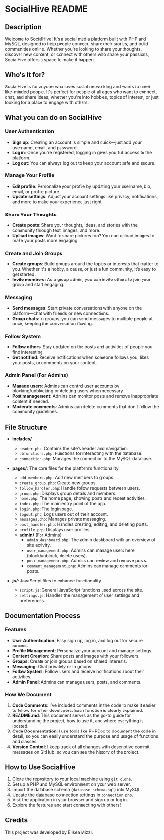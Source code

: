 # SocialHive README

## Description
Welcome to SocialHive! It's a social media platform built with PHP and MySQL, designed to help people connect, share their stories, and build communities online. Whether you're looking to share your thoughts, discover new content, or connect with others who share your passions, SocialHive offers a space to make it happen.

## Who's it for?
SocialHive is for anyone who loves social networking and wants to meet like-minded people. It's perfect for people of all ages who want to connect, chat, and share ideas, whether you're into hobbies, topics of interest, or just looking for a place to engage with others.

## What you can do on SocialHive

### User Authentication
- **Sign up**: Creating an account is simple and quick—just add your username, email, and password.
- **Log in**: Once you're registered, logging in gives you full access to the platform.
- **Log out**: You can always log out to keep your account safe and secure.

### Manage Your Profile
- **Edit profile**: Personalize your profile by updating your username, bio, email, or profile picture.
- **Update settings**: Adjust your account settings like privacy, notifications, and more to make your experience just right.

### Share Your Thoughts
- **Create posts**: Share your thoughts, ideas, and stories with the community through text, images, and more.
- **Upload images**: Want to share pictures too? You can upload images to make your posts more engaging.

### Create and Join Groups
- **Create groups**: Build groups around the topics or interests that matter to you. Whether it's a hobby, a cause, or just a fun community, it’s easy to get started.
- **Invite members**: As a group admin, you can invite others to join your group and start engaging.

### Messaging
- **Send messages**: Start private conversations with anyone on the platform—chat with friends or new connections.
- **Group chats**: In groups, you can send messages to multiple people at once, keeping the conversation flowing.

### Follow System
- **Follow others**: Stay updated on the posts and activities of people you find interesting.
- **Get notified**: Receive notifications when someone follows you, likes your posts, or comments on your content.

### Admin Panel (For Admins)
- **Manage users**: Admins can control user accounts by blocking/unblocking or deleting users when necessary.
- **Post management**: Admins can monitor posts and remove inappropriate content if needed.
- **Moderate comments**: Admins can delete comments that don’t follow the community guidelines.

## File Structure

- **includes/**
  - `header.php`: Contains the site’s header and navigation.
  - `dbfunctions.php`: Functions for interacting with the database.
  - `connection.php`: Manages the connection to the MySQL database.

- **pages/**: The core files for the platform’s functionality.
  - `add_members.php`: Add new members to groups.
  - `create_group.php`: Create new groups.
  - `follow_handler.php`: Handle follow requests between users.
  - `group.php`: Displays group details and members.
  - `home.php`: The home page, showing posts and recent activities.
  - `index.php`: The main entry point of the app.
  - `login.php`: The login page.
  - `logout.php`: Logs users out of their account.
  - `messages.php`: Manages private messaging.
  - `post_handler.php`: Handles creating, editing, and deleting posts.
  - `profile.php`: Displays user profiles.
  - **admin/** (For Admins)
    - `admin_dashboard.php`: The admin dashboard with an overview of site activity.
    - `user_management.php`: Admins can manage users here (block/unblock, delete users).
    - `post_management.php`: Admins can review and remove posts.
    - `comment_management.php`: Admins can manage comments for posts.

- **js/**: JavaScript files to enhance functionality.
  - `script.js`: General JavaScript functions used across the site.
  - `settings.js`: Handles the management of user settings and preferences.

## Documentation Process

### Features
- **User Authentication**: Easy sign up, log in, and log out for secure access.
- **Profile Management**: Personalize your account and manage settings.
- **Content Creation**: Share posts and images with your followers.
- **Groups**: Create or join groups based on shared interests.
- **Messaging**: Chat privately or in groups.
- **Follow System**: Follow users and receive notifications about their activities.
- **Admin Panel**: Admins can manage users, posts, and comments.

### How We Document
1. **Code Comments**: I’ve included comments in the code to make it easier to follow for other developers. Each function is clearly explained.
2. **README.md**: This document serves as the go-to guide for understanding the project, how to use it, and where everything is located.
3. **Code Documentation**: I use tools like PHPDoc to document the code in detail, so you can easily understand the purpose and usage of functions and classes.
4. **Version Control**: I keep track of all changes with descriptive commit messages on GitHub, so you can see the history of the project.

## How to Use SocialHive

1. Clone the repository to your local machine using `git clone`.
2. Set up a PHP and MySQL environment on your web server.
3. Import the database schema (`database_schema.sql`) into MySQL.
4. Update the database connection settings in `connection.php`.
5. Visit the application in your browser and sign up or log in.
6. Explore the features and start connecting with others!

## Credits
This project was developed by Elisea Mizzi.

